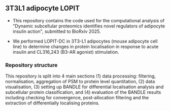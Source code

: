 ## 3T3L1 adipocyte LOPIT 

- This repository contains the code used for the computational analysis of "Dynamic
subcellular proteomics identifies novel regulators of adipocyte insulin action",
submitted to BioRxiv 2025. 

- We performed LOPIT-DC in 3T3-L1 adipocytes (mouse
adipocyte cell line) to determine changes in protein localisation in response to
acute insulin and CL316,243 (B3-AR agonist) stimulation.

### Repository structure

This repository is split into 4 main sections (1) data processing: filtering, normalisation, aggregation of PSM to protein level quantitation, (2) data visualisation, (3) setting up BANDLE for differential localisation analysis and subcellular protein classification, and (4) evaluation of the BANDLE results including checking for convergence, post-allocation filtering and the extraction of differentially localising proteins.
